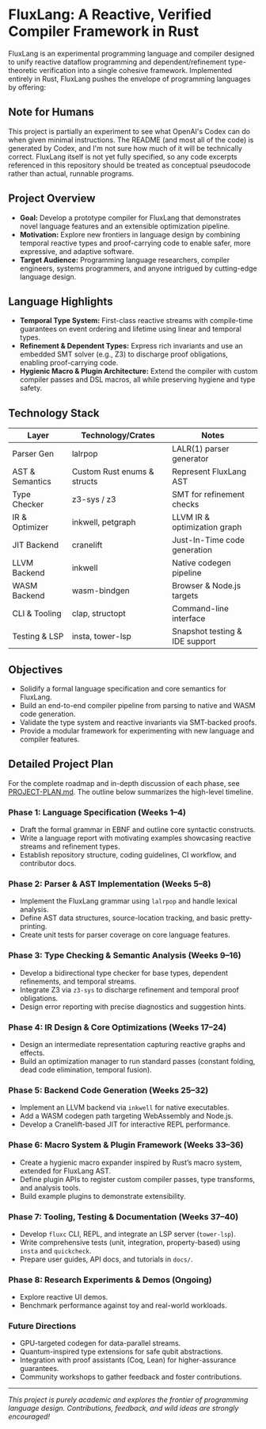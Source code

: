 # FluxLang: A Reactive, Verified Compiler Framework in Rust

FluxLang is an experimental programming language and compiler designed to unify reactive
dataflow programming and dependent/refinement type-theoretic verification into a single
cohesive framework. Implemented entirely in Rust, FluxLang pushes the envelope of
programming languages by offering:

## Note for Humans

This project is partially an experiment to see what OpenAI's Codex can do when given minimal instructions.
The README (and most all of the code) is generated by Codex, and I'm not sure how much of it will be technically correct.
FluxLang itself is not yet fully specified, so any code excerpts referenced in this repository should be treated as conceptual
pseudocode rather than actual, runnable programs.

## Project Overview

- **Goal:** Develop a prototype compiler for FluxLang that demonstrates novel language
  features and an extensible optimization pipeline.
- **Motivation:** Explore new frontiers in language design by combining temporal reactive
  types and proof-carrying code to enable safer, more expressive,
  and adaptive software.
- **Target Audience:** Programming language researchers, compiler engineers, systems
  programmers, and anyone intrigued by cutting-edge language design.

## Language Highlights

- **Temporal Type System:** First-class reactive streams with compile-time guarantees on
  event ordering and lifetime using linear and temporal types.
- **Refinement & Dependent Types:** Express rich invariants and use an embedded SMT solver
  (e.g., Z3) to discharge proof obligations, enabling proof-carrying code.
- **Hygienic Macro & Plugin Architecture:** Extend the compiler with custom compiler passes
  and DSL macros, all while preserving hygiene and type safety.

## Technology Stack

| Layer             | Technology/Crates                              | Notes                         |
| ----------------- | ----------------------------------------------- | ----------------------------- |
| Parser Gen        | lalrpop                                         | LALR(1) parser generator      |
| AST & Semantics   | Custom Rust enums & structs                     | Represent FluxLang AST        |
| Type Checker      | z3-sys / z3                                    | SMT for refinement checks     |
| IR & Optimizer    | inkwell, petgraph                               | LLVM IR & optimization graph  |
| JIT Backend       | cranelift                                       | Just-In-Time code generation  |
| LLVM Backend      | inkwell                                         | Native codegen pipeline       |
| WASM Backend      | wasm-bindgen                                    | Browser & Node.js targets     |
| CLI & Tooling     | clap, structopt                                 | Command-line interface        |
| Testing & LSP     | insta, tower-lsp                                 | Snapshot testing & IDE support|

## Objectives

- Solidify a formal language specification and core semantics for FluxLang.
- Build an end-to-end compiler pipeline from parsing to native and WASM code generation.
- Validate the type system and reactive invariants via SMT-backed proofs.
- Provide a modular framework for experimenting with new language and compiler features.

## Detailed Project Plan

For the complete roadmap and in-depth discussion of each phase, see
[PROJECT-PLAN.md](PROJECT-PLAN.md). The outline below summarizes the
high-level timeline.

### Phase 1: Language Specification (Weeks 1–4)
- Draft the formal grammar in EBNF and outline core syntactic constructs.
- Write a language report with motivating examples showcasing reactive streams and refinement types.
- Establish repository structure, coding guidelines, CI workflow, and contributor docs.

### Phase 2: Parser & AST Implementation (Weeks 5–8)
- Implement the FluxLang grammar using `lalrpop` and handle lexical analysis.
- Define AST data structures, source-location tracking, and basic pretty-printing.
- Create unit tests for parser coverage on core language features.

### Phase 3: Type Checking & Semantic Analysis (Weeks 9–16)
- Develop a bidirectional type checker for base types, dependent refinements, and temporal
  streams.
- Integrate Z3 via `z3-sys` to discharge refinement and temporal proof obligations.
- Design error reporting with precise diagnostics and suggestion hints.

### Phase 4: IR Design & Core Optimizations (Weeks 17–24)
- Design an intermediate representation capturing reactive graphs and effects.
- Build an optimization manager to run standard passes (constant folding, dead code
  elimination, temporal fusion).

### Phase 5: Backend Code Generation (Weeks 25–32)
- Implement an LLVM backend via `inkwell` for native executables.
- Add a WASM codegen path targeting WebAssembly and Node.js.
- Develop a Cranelift-based JIT for interactive REPL performance.

### Phase 6: Macro System & Plugin Framework (Weeks 33–36)
- Create a hygienic macro expander inspired by Rust’s macro system, extended for FluxLang AST.
- Define plugin APIs to register custom compiler passes, type transforms, and analysis tools.
- Build example plugins to demonstrate extensibility.

### Phase 7: Tooling, Testing & Documentation (Weeks 37–40)
- Develop `fluxc` CLI, REPL, and integrate an LSP server (`tower-lsp`).
- Write comprehensive tests (unit, integration, property-based) using `insta` and
  `quickcheck`.
- Prepare user guides, API docs, and tutorials in `docs/`.

### Phase 8: Research Experiments & Demos (Ongoing)
- Explore reactive UI demos.
- Benchmark performance against toy and real-world workloads.

### Future Directions
- GPU-targeted codegen for data-parallel streams.
- Quantum-inspired type extensions for safe qubit abstractions.
- Integration with proof assistants (Coq, Lean) for higher-assurance guarantees.
- Community workshops to gather feedback and foster contributions.

---

*This project is purely academic and explores the frontier of programming language design.*
*Contributions, feedback, and wild ideas are strongly encouraged!*
